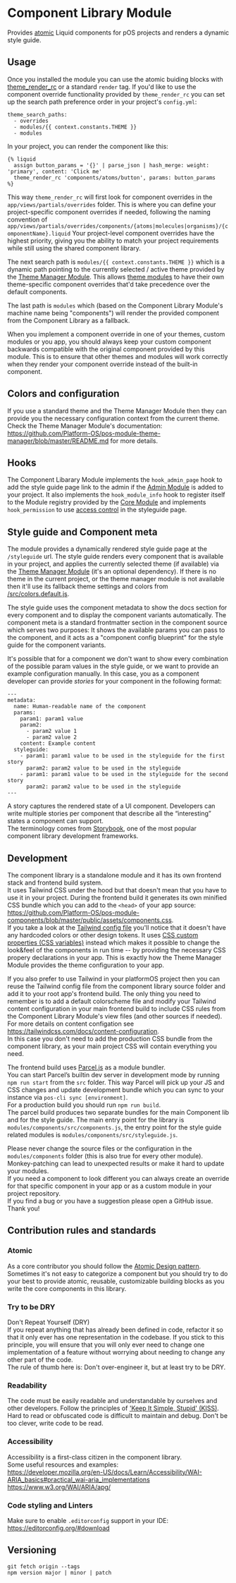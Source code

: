 # Component Library Module

Provides [atomic](https://atomicdesign.bradfrost.com/table-of-contents/) Liquid components for pOS projects and renders a dynamic style guide.

## Usage

Once you installed the module you can use the atomic buiding blocks with [theme_render_rc](https://documentation.platformos.com/api-reference/liquid/platformos-tags#theme_render_rc) or a standard `render` tag.
If you'd like to use the component override functionality provided by `theme_render_rc` you can set up the search path preference order in your project's `config.yml`:

```
theme_search_paths:
  - overrides
  - modules/{{ context.constants.THEME }}
  - modules
```

In your project, you can render the component like this:

```
{% liquid
  assign button_params = '{}' | parse_json | hash_merge: weight: 'primary', content: 'Click me'
  theme_render_rc 'components/atoms/button', params: button_params
%}
```

This way `theme_render_rc` will first look for component overrides in the `app/views/partials/overrides` folder. This is where you can define your project-specific component overrides if needed, following the naming convention of `app/views/partials/overrides/components/{atoms|molecules|organisms}/{componentName}.liquid`
Your project-level component overrides have the highest priority, giving you the ability to match your project requirements while still using the shared component library.

The next search path is `modules/{{ context.constants.THEME }}` which is a dynamic path pointing to the currently selected / active theme provided by the [Theme Manager Module](https://github.com/Platform-OS/pos-module-theme-manager). This allows [theme modules](https://github.com/Platform-OS/pos-theme-module-template) to have their own theme-specific component overrides that'd take precedence over the default components.

The last path is `modules` which (based on the Component Library Module's machine name being "components") will render the provided component from the Component Library as a fallback.

When you implement a component override in one of your themes, custom modules or you app, you should always keep your custom component backwards compatible with the original component provided by this module. This is to ensure that other themes and modules will work correctly when they render your component override instead of the built-in component. 

## Colors and configuration

If you use a standard theme and the Theme Manager Module then they can provide you the necessary configuration context from the current theme.  
Check the Theme Manager Module's documentation: https://github.com/Platform-OS/pos-module-theme-manager/blob/master/README.md for more details.

## Hooks

The Component Libarary Module implements the `hook_admin_page` hook to add the style guide page link to the admin if the [Admin Module](https://github.com/Platform-OS/pos-module-admin) is added to your project.
It also implements the `hook_module_info` hook to register itself to the Module registry provided by the [Core Module](https://github.com/Platform-OS/pos-module-core) and implements `hook_permission` to use [access control](https://github.com/Platform-OS/pos-module-permission) in the styleguide page.

## Style guide and Component meta

The module provides a dynamically rendered style guide page at the `/styleguide` url.
The style guide renders every component that is available in your project, and applies the currently selected theme (if available) via the [Theme Manager Module](https://github.com/Platform-OS/pos-module-theme-manager) (it's an optional dependency). If there is no theme in the current project, or the theme manager module is not available then it'll use its fallback theme settings and colors from [/src/colors.default.js](https://github.com/Platform-OS/pos-module-components/blob/master/src/colors.default.js).

The style guide uses the component metadata to show the docs section for every component and to display the component variants automatically.
The component meta is a standard frontmatter section in the component source which serves two purposes: It shows the available params you can pass to the component, and it acts as a "component config blueprint" for the style guide for the component variants.

It's possible that for a component we don't want to show every combination of the possible param values in the style guide, or we want to provide an example configuration manually. In this case, you as a component developer can provide _stories_ for your component in the following format:

```
---
metadata:
  name: Human-readable name of the component
  params:
    param1: param1 value
    param2:
      - param2 value 1
      - param2 value 2
    content: Example content
  styleguide:
    - param1: param1 value to be used in the styleguide for the first story
      param2: param2 value to be used in the styleguide
    - param1: param1 value to be used in the styleguide for the second story
      param2: param2 value to be used in the styleguide
---
```

A story captures the rendered state of a UI component. Developers can write multiple stories per component that describe all the “interesting” states a component can support.  
The terminology comes from [Storybook](https://storybook.js.org/), one of the most popular component library development frameworks.

## Development

The component library is a standalone module and it has its own frontend stack and frontend build system.  
It uses Tailwind CSS under the hood but that doesn't mean that you have to use it in your project. During the frontend build it generates its own minified CSS bundle which you can add to the `<head>` of your app source: https://github.com/Platform-OS/pos-module-components/blob/master/public/assets/components.css.  
If you take a look at the [Tailwind config file](https://github.com/Platform-OS/pos-module-components/blob/master/src/tailwind.config.js) you'll notice that it doesn't have any hardcoded colors or other design tokens. It uses [CSS custom properties (CSS variables)](https://developer.mozilla.org/en-US/docs/Web/CSS/Using_CSS_custom_properties) instead which makes it possible to change the look&feel of the components in run time -- by providing the necessary CSS propery declarations in your app. This is exactly how the Theme Manager Module provides the theme configuration to your app.

If you also prefer to use Tailwind in your platformOS project then you can reuse the Tailwind config file from the component library source folder and add it to your root app's frontend build. The only thing you need to remember is to add a default colorscheme file and modify your Tailwind content configuration in your main frontend build to include CSS rules from the Component Library Module's view files (and other sources if needed). For more details on content configation see https://tailwindcss.com/docs/content-configuration.  
In this case you don't need to add the production CSS bundle from the component library, as your main project CSS will contain everything you need.

The frontend build uses [Parcel.js](https://parceljs.org/) as a module bundler.  
You can start Parcel’s builtin dev server in development mode by running `npm run start` from the `src` folder.
This way Parcel will pick up your JS and CSS changes and update development bundle which you can sync to your instance via `pos-cli sync [environment]`.  
For a production build you should run `npm run build`.  
The parcel build produces two separate bundles for the main Component lib and for the style guide. The main entry point for the library is `modules/components/src/components.js`, the entry point for the style guide related modules is `modules/components/src/styleguide.js`.

Please never change the source files or the configuration in the `modules/components` folder (this is also true for every other module).  
Monkey-patching can lead to unexpected results or make it hard to update your modules.  
If you need a component to look different you can always create an override for that specific component in your app or as a custom module in your project repository.  
If you find a bug or you have a suggestion please open a GitHub issue. Thank you! 

## Contribution rules and standards

### Atomic
As a core contributor you should follow the [Atomic Design pattern](https://atomicdesign.bradfrost.com/table-of-contents/). Sometimes it's not easy to categorize a component but you should try to do your best to provide atomic, reusable, customizable building blocks as you write the core components in this library.  

### Try to be DRY
Don't Repeat Yourself (DRY)  
If you repeat anything that has already been defined in code, refactor it so that it only ever has one representation in the codebase. If you stick to this principle, you will ensure that you will only ever need to change one implementation of a feature without worrying about needing to change any other part of the code.  
The rule of thumb here is: Don't over-engineer it, but at least try to be DRY.

### Readability
The code must be easily readable and understandable by ourselves and other developers. Follow the principles of ['Keep It Simple, Stupid' (KISS)](https://en.wikipedia.org/wiki/KISS_principle). Hard to read or obfuscated code is difficult to maintain and debug. Don't be too clever, write code to be read.

### Accessibility
Accessibility is a first-class citizen in the component library.  
Some useful resources and examples:  
https://developer.mozilla.org/en-US/docs/Learn/Accessibility/WAI-ARIA_basics#practical_wai-aria_implementations  
https://www.w3.org/WAI/ARIA/apg/  

### Code styling and Linters 
Make sure to enable `.editorconfig` support in your IDE: https://editorconfig.org/#download  

## Versioning

```
git fetch origin --tags
npm version major | minor | patch
```
